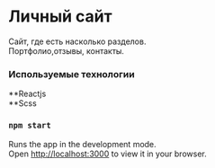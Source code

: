 # Личный сайт

Сайт, где есть насколько разделов.  
Портфолио,отзывы, контакты.

### Используемые технологии

**Reactjs  
**Scss

### `npm start`

Runs the app in the development mode.\
Open [http://localhost:3000](http://localhost:3000) to view it in your browser.








